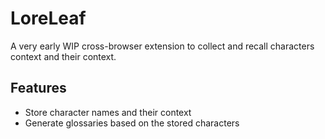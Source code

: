 # LoreLeaf

A very early WIP cross-browser extension to collect and recall characters context and their context.

## Features

- Store character names and their context
- Generate glossaries based on the stored characters
